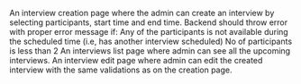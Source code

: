 An interview creation page where the admin can create an interview by selecting participants, start time and end time. Backend should throw error with proper error message if: 
Any of the participants is not available during the scheduled time (i.e, has another interview scheduled)
No of participants is less than 2
An interviews list page where admin can see all the upcoming interviews.
An interview edit page where admin can edit the created interview with the same validations as on the creation page.
